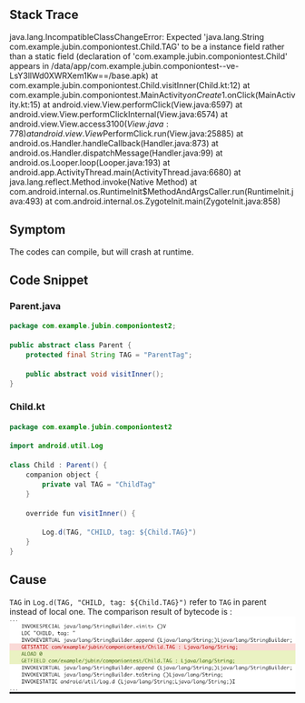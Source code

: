 ## Stack Trace
java.lang.IncompatibleClassChangeError: Expected 'java.lang.String com.example.jubin.componiontest.Child.TAG' to be a instance field rather than a static field (declaration of 'com.example.jubin.componiontest.Child' appears in /data/app/com.example.jubin.componiontest--ve-LsY3llWd0XWRXem1Kw==/base.apk)
       at com.example.jubin.componiontest.Child.visitInner(Child.kt:12)
       at com.example.jubin.componiontest.MainActivity$onCreate$1.onClick(MainActivity.kt:15)
       at android.view.View.performClick(View.java:6597)
       at android.view.View.performClickInternal(View.java:6574)
       at android.view.View.access$3100(View.java:778)
       at android.view.View$PerformClick.run(View.java:25885)
       at android.os.Handler.handleCallback(Handler.java:873)
       at android.os.Handler.dispatchMessage(Handler.java:99)
       at android.os.Looper.loop(Looper.java:193)
       at android.app.ActivityThread.main(ActivityThread.java:6680)
       at java.lang.reflect.Method.invoke(Native Method)
       at com.android.internal.os.RuntimeInit$MethodAndArgsCaller.run(RuntimeInit.java:493)
       at com.android.internal.os.ZygoteInit.main(ZygoteInit.java:858)

## Symptom
The codes can compile, but will crash at runtime.

## Code Snippet
### Parent.java
```Java
package com.example.jubin.componiontest2;

public abstract class Parent {
    protected final String TAG = "ParentTag";

    public abstract void visitInner();
}
```

### Child.kt
```Java
package com.example.jubin.componiontest2

import android.util.Log

class Child : Parent() {
    companion object {
        private val TAG = "ChildTag"
    }

    override fun visitInner() {

        Log.d(TAG, "CHILD, tag: ${Child.TAG}")
    }
}
```
## Cause
`TAG` in `Log.d(TAG, "CHILD, tag: ${Child.TAG}")` refer to `TAG` in parent instead of local one. The comparison result of bytecode is :
![Bytecode Comparison](/../assets/pic/20181202-compare.png)
